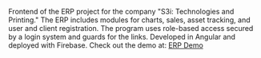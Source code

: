 Frontend of the ERP project for the company "S3i: Technologies and Printing." The ERP includes modules for charts, sales, asset tracking, and user and client registration. 
The program uses role-based access secured by a login system and guards for the links. Developed in Angular and deployed with Firebase.
Check out the demo at: [ERP Demo](https://drive.google.com/file/d/1w2_AdWf6EcWpWNUFYGote0f3kk2w0svI/view?usp=sharing) 

